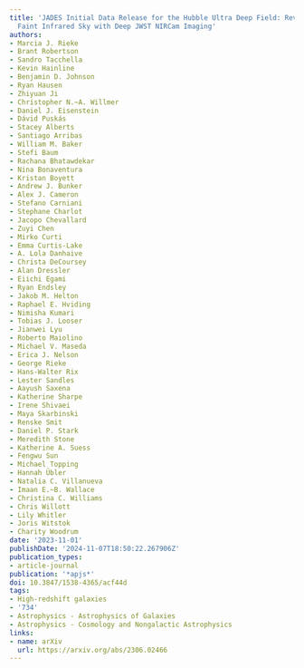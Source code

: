 ```yaml
---
title: 'JADES Initial Data Release for the Hubble Ultra Deep Field: Revealing the
  Faint Infrared Sky with Deep JWST NIRCam Imaging'
authors:
- Marcia J. Rieke
- Brant Robertson
- Sandro Tacchella
- Kevin Hainline
- Benjamin D. Johnson
- Ryan Hausen
- Zhiyuan Ji
- Christopher N.~A. Willmer
- Daniel J. Eisenstein
- Dávid Puskás
- Stacey Alberts
- Santiago Arribas
- William M. Baker
- Stefi Baum
- Rachana Bhatawdekar
- Nina Bonaventura
- Kristan Boyett
- Andrew J. Bunker
- Alex J. Cameron
- Stefano Carniani
- Stephane Charlot
- Jacopo Chevallard
- Zuyi Chen
- Mirko Curti
- Emma Curtis-Lake
- A. Lola Danhaive
- Christa DeCoursey
- Alan Dressler
- Eiichi Egami
- Ryan Endsley
- Jakob M. Helton
- Raphael E. Hviding
- Nimisha Kumari
- Tobias J. Looser
- Jianwei Lyu
- Roberto Maiolino
- Michael V. Maseda
- Erica J. Nelson
- George Rieke
- Hans-Walter Rix
- Lester Sandles
- Aayush Saxena
- Katherine Sharpe
- Irene Shivaei
- Maya Skarbinski
- Renske Smit
- Daniel P. Stark
- Meredith Stone
- Katherine A. Suess
- Fengwu Sun
- Michael Topping
- Hannah Übler
- Natalia C. Villanueva
- Imaan E.~B. Wallace
- Christina C. Williams
- Chris Willott
- Lily Whitler
- Joris Witstok
- Charity Woodrum
date: '2023-11-01'
publishDate: '2024-11-07T18:50:22.267906Z'
publication_types:
- article-journal
publication: '*apjs*'
doi: 10.3847/1538-4365/acf44d
tags:
- High-redshift galaxies
- '734'
- Astrophysics - Astrophysics of Galaxies
- Astrophysics - Cosmology and Nongalactic Astrophysics
links:
- name: arXiv
  url: https://arxiv.org/abs/2306.02466
---
```

